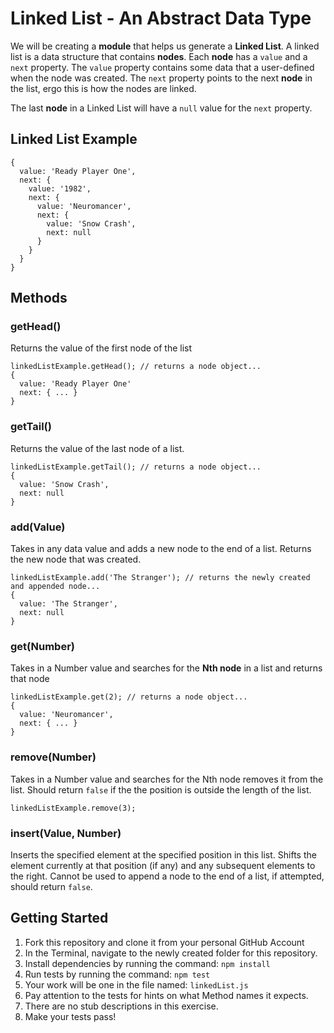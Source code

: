 # Linked List - An Abstract Data Type

We will be creating a **module** that helps us generate a **Linked List**. A linked list is a data structure that contains **nodes**. Each **node** has a `value` and a `next` property. The `value` property contains some data that a user-defined when the node was created. The `next` property points to the next **node** in the list, ergo this is how the nodes are linked.

The last **node** in a Linked List will have a `null` value for the `next` property.

## Linked List Example

    {
      value: 'Ready Player One',
      next: {
        value: '1982',
        next: {
          value: 'Neuromancer',
          next: {
            value: 'Snow Crash',
            next: null
          }
        }
      }
    }

## Methods

### getHead()
Returns the value of the first node of the list

    linkedListExample.getHead(); // returns a node object...
    {
      value: 'Ready Player One'
      next: { ... }
    }

### getTail()
Returns the value of the last node of a list.

    linkedListExample.getTail(); // returns a node object...
    {
      value: 'Snow Crash',
      next: null
    }

### add(Value)
Takes in any data value and adds a new node to the end of a list. Returns the new node that was created.

    linkedListExample.add('The Stranger'); // returns the newly created and appended node...
    {
      value: 'The Stranger',
      next: null
    }

### get(Number)
Takes in a Number value and searches for the **Nth node** in a list and returns that node

    linkedListExample.get(2); // returns a node object...
    {
      value: 'Neuromancer',
      next: { ... }
    }

### remove(Number)
Takes in a Number value and searches for the Nth node removes it from the list. Should return `false` if the the position is outside the length of the list.

    linkedListExample.remove(3);

### insert(Value, Number)
Inserts the specified element at the specified position in this list. Shifts the element currently at that position (if any) and any subsequent elements to the right. Cannot be used to append a node to the end of a list, if attempted, should return `false`.

## Getting Started
1. Fork this repository and clone it from your personal GitHub Account
1. In the Terminal, navigate to the newly created folder for this repository.
1. Install dependencies by running the command: `npm install`
1. Run tests by running the command: `npm test`
1. Your work will be one in the file named: `linkedList.js`
1. Pay attention to the tests for hints on what Method names it expects.
1. There are no stub descriptions in this exercise.
1. Make your tests pass!